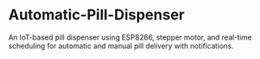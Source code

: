 # Automatic-Pill-Dispenser
An IoT-based pill dispenser using ESP8266, stepper motor, and real-time scheduling for automatic and manual pill delivery with notifications.
